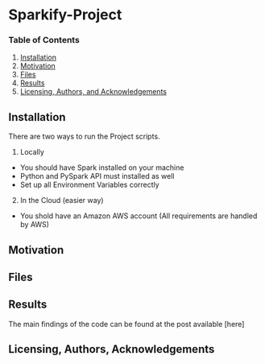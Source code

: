 # Sparkify-Project


### Table of Contents

1. [Installation](#installation)
2. [Motivation](#motivation)
3. [Files](#files)
4. [Results](#results)
5. [Licensing, Authors, and Acknowledgements](#licensing)

## Installation <a name="installation"></a>
There are two ways to run the Project scripts.
<br>
1. Locally 
- You should have Spark installed on your machine
- Python and PySpark API must installed as well
- Set up all Environment Variables correctly

2. In the Cloud (easier way)
- You shold have an Amazon AWS account (All requirements are handled by AWS)


## Motivation<a name="motivation"></a>


## Files <a name="files"></a>


## Results<a name="results"></a>

The main findings of the code can be found at the post available [here]

## Licensing, Authors, Acknowledgements<a name="licensing"></a>



